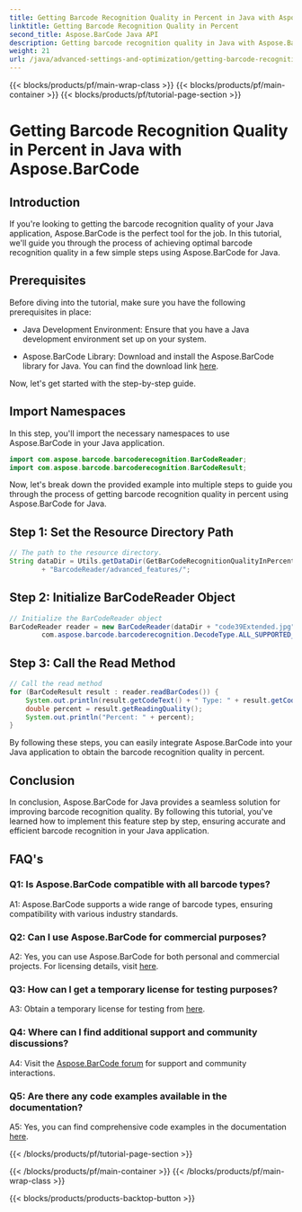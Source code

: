 ```yaml
---
title: Getting Barcode Recognition Quality in Percent in Java with Aspose.BarCode
linktitle: Getting Barcode Recognition Quality in Percent
second_title: Aspose.BarCode Java API
description: Getting barcode recognition quality in Java with Aspose.BarCode. Follow our step-by-step guide for optimal results.
weight: 21
url: /java/advanced-settings-and-optimization/getting-barcode-recognition-quality-percent/
---
```


{{< blocks/products/pf/main-wrap-class >}}
{{< blocks/products/pf/main-container >}}
{{< blocks/products/pf/tutorial-page-section >}}

# Getting Barcode Recognition Quality in Percent in Java with Aspose.BarCode

## Introduction

If you're looking to getting the barcode recognition quality of your Java application, Aspose.BarCode is the perfect tool for the job. In this tutorial, we'll guide you through the process of achieving optimal barcode recognition quality in a few simple steps using Aspose.BarCode for Java.

## Prerequisites

Before diving into the tutorial, make sure you have the following prerequisites in place:

- Java Development Environment: Ensure that you have a Java development environment set up on your system.

- Aspose.BarCode Library: Download and install the Aspose.BarCode library for Java. You can find the download link [here](https://releases.aspose.com/barcode/java/).

Now, let's get started with the step-by-step guide.

## Import Namespaces

In this step, you'll import the necessary namespaces to use Aspose.BarCode in your Java application.

```java
import com.aspose.barcode.barcoderecognition.BarCodeReader;
import com.aspose.barcode.barcoderecognition.BarCodeResult;


```

Now, let's break down the provided example into multiple steps to guide you through the process of getting barcode recognition quality in percent using Aspose.BarCode for Java.

## Step 1: Set the Resource Directory Path

```java
// The path to the resource directory.
String dataDir = Utils.getDataDir(GetBarCodeRecognitionQualityInPercent.class)
		+ "BarcodeReader/advanced_features/";
```

## Step 2: Initialize BarCodeReader Object

```java
// Initialize the BarCodeReader object
BarCodeReader reader = new BarCodeReader(dataDir + "code39Extended.jpg",
		com.aspose.barcode.barcoderecognition.DecodeType.ALL_SUPPORTED_TYPES);
```

## Step 3: Call the Read Method

```java
// Call the read method
for (BarCodeResult result : reader.readBarCodes()) {
	System.out.println(result.getCodeText() + " Type: " + result.getCodeType());
	double percent = result.getReadingQuality();
	System.out.println("Percent: " + percent);
}
```

By following these steps, you can easily integrate Aspose.BarCode into your Java application to obtain the barcode recognition quality in percent.

## Conclusion

In conclusion, Aspose.BarCode for Java provides a seamless solution for improving barcode recognition quality. By following this tutorial, you've learned how to implement this feature step by step, ensuring accurate and efficient barcode recognition in your Java application.

## FAQ's

### Q1: Is Aspose.BarCode compatible with all barcode types?

A1: Aspose.BarCode supports a wide range of barcode types, ensuring compatibility with various industry standards.

### Q2: Can I use Aspose.BarCode for commercial purposes?

A2: Yes, you can use Aspose.BarCode for both personal and commercial projects. For licensing details, visit [here](https://purchase.aspose.com/buy).

### Q3: How can I get a temporary license for testing purposes?

A3: Obtain a temporary license for testing from [here](https://purchase.aspose.com/temporary-license/).

### Q4: Where can I find additional support and community discussions?

A4: Visit the [Aspose.BarCode forum](https://forum.aspose.com/c/barcode/13) for support and community interactions.

### Q5: Are there any code examples available in the documentation?

A5: Yes, you can find comprehensive code examples in the documentation [here](https://reference.aspose.com/barcode/java/).

{{< /blocks/products/pf/tutorial-page-section >}}

{{< /blocks/products/pf/main-container >}}
{{< /blocks/products/pf/main-wrap-class >}}

{{< blocks/products/products-backtop-button >}}
